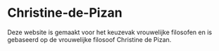 # Christine-de-Pizan
Deze website is gemaakt voor het keuzevak vrouwelijke filosofen en is gebaseerd op de vrouwelijke filosoof Christine de Pizan.
